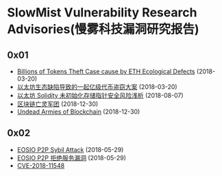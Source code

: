 # SlowMist Vulnerability Research Advisories(慢雾科技漏洞研究报告)

## 0x01

* [Billions of Tokens Theft Case cause by ETH Ecological Defects](https://mp.weixin.qq.com/s/ia9nBhmqVEXiiQdFrjzmyg) (2018-03-20)
* [以太坊生态缺陷导致的一起亿级代币盗窃大案](https://mp.weixin.qq.com/s/Kk2lsoQ1679Gda56Ec-zJg) (2018-03-20)
* [以太坊 Solidity 未初始化存储指针安全风险浅析](https://github.com/slowmist/papers/blob/master/Solidity_Unintialised_Storage_Pointers_Security_Risk.pdf) (2018-08-07)
* [区块链亡灵军团](https://github.com/slowmist/papers/blob/master/%E5%8C%BA%E5%9D%97%E9%93%BE%E4%BA%A1%E7%81%B5%E5%86%9B%E5%9B%A2.pdf) (2018-12-30)
* [Undead Armies of Blockchain](https://github.com/slowmist/papers/blob/master/Undead%20Armies%20of%20Blockchain.pdf) (2018-12-30)

## 0x02

* [EOSIO P2P Sybil Attack](./EOSIO-P2P-Sybil-Attack/en.pdf) (2018-05-29)
* [EOSIO P2P 拒绝服务漏洞](./EOSIO-P2P-Sybil-Attack/zh.md) (2018-05-29)
* [CVE-2018-11548](https://cve.mitre.org/cgi-bin/cvename.cgi?name=CVE-2018-11548)
